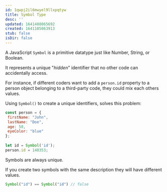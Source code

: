 ```yaml
---
id: 1qwpj2il6mwyel9llxpqtyw
title: Symbol Type
desc: ''
updated: 1641408065692
created: 1641105063913
stub: false
isDir: false
---
```



A JavaScript `Symbol` is a primitive datatype just like Number, String, or Boolean.

It represents a unique "_hidden_" identifier that no other code can accidentally access.

For instance, if different coders want to add a `person.id` property to a person object belonging to a third-party code, they could mix each others values.

Using `Symbol()` to create a unique identifiers, solves this problem:

```js
const person = {  
 firstName: "John",  
 lastName: "Doe",  
 age: 50,  
 eyeColor: "blue"  
};  
  
let id = Symbol('id');  
person.id = 140353;
```

Symbols are always unique.

If you create two symbols with the same description they will have different values.

```js
Symbol("id") == Symbol("id") // false
```
